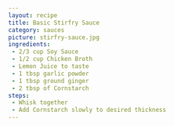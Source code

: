 ```yaml
---
layout: recipe
title: Basic Stirfry Sauce
category: sauces
picture: stirfry-sauce.jpg
ingredients:
 - 2/3 cup Soy Sauce
 - 1/2 cup Chicken Broth
 - Lemon Juice to taste
 - 1 tbsp garlic powder
 - 1 tbsp ground ginger
 - 2 tbsp of Cornstarch
steps:
 - Whisk together
 - Add Cornstarch slowly to desired thickness
---
```

